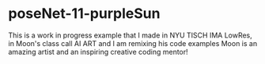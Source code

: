 # poseNet-11-purpleSun

This is a work in progress example that I made in NYU TISCH IMA LowRes,
in Moon's class call AI ART and I am remixing his code examples 
Moon is an amazing artist and an inspiring creative coding mentor!
